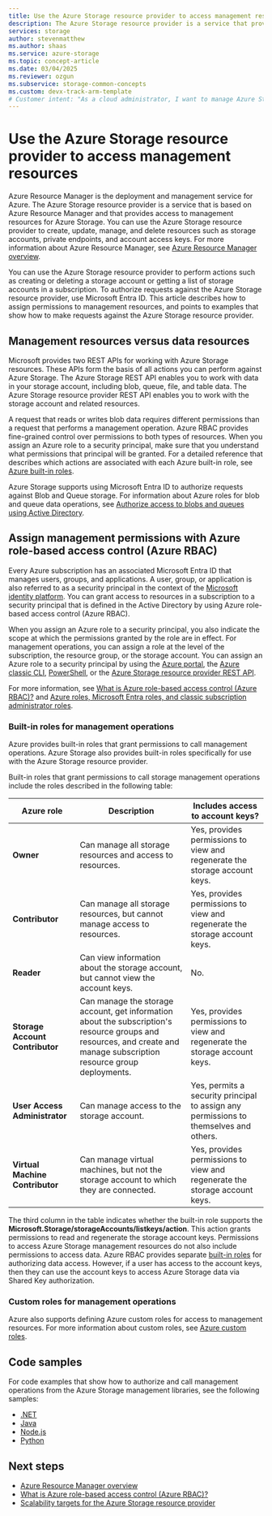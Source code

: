 ```yaml
---
title: Use the Azure Storage resource provider to access management resources
description: The Azure Storage resource provider is a service that provides access to management resources for Azure Storage. You can use the Azure Storage resource provider to create, update, manage, and delete resources such as storage accounts, private endpoints, and account access keys.
services: storage
author: stevenmatthew
ms.author: shaas
ms.service: azure-storage
ms.topic: concept-article
ms.date: 03/04/2025
ms.reviewer: ozgun
ms.subservice: storage-common-concepts
ms.custom: devx-track-arm-template
# Customer intent: "As a cloud administrator, I want to manage Azure Storage resources through the resource provider, so that I can create, update, and delete storage accounts and permissions efficiently."
---
```


# Use the Azure Storage resource provider to access management resources

Azure Resource Manager is the deployment and management service for Azure. The Azure Storage resource provider is a service that is based on Azure Resource Manager and that provides access to management resources for Azure Storage. You can use the Azure Storage resource provider to create, update, manage, and delete resources such as storage accounts, private endpoints, and account access keys. For more information about Azure Resource Manager, see [Azure Resource Manager overview](../../azure-resource-manager/management/overview.md).

You can use the Azure Storage resource provider to perform actions such as creating or deleting a storage account or getting a list of storage accounts in a subscription. To authorize requests against the Azure Storage resource provider, use Microsoft Entra ID. This article describes how to assign permissions to management resources, and points to examples that show how to make requests against the Azure Storage resource provider.

## Management resources versus data resources

Microsoft provides two REST APIs for working with Azure Storage resources. These APIs form the basis of all actions you can perform against Azure Storage. The Azure Storage REST API enables you to work with data in your storage account, including blob, queue, file, and table data. The Azure Storage resource provider REST API enables you to work with the storage account and related resources.

A request that reads or writes blob data requires different permissions than a request that performs a management operation. Azure RBAC provides fine-grained control over permissions to both types of resources. When you assign an Azure role to a security principal, make sure that you understand what permissions that principal will be granted. For a detailed reference that describes which actions are associated with each Azure built-in role, see [Azure built-in roles](../../role-based-access-control/built-in-roles.md).

Azure Storage supports using Microsoft Entra ID to authorize requests against Blob and Queue storage. For information about Azure roles for blob and queue data operations, see [Authorize access to blobs and queues using Active Directory](authorize-data-access.md).

## Assign management permissions with Azure role-based access control (Azure RBAC)

Every Azure subscription has an associated Microsoft Entra ID that manages users, groups, and applications. A user, group, or application is also referred to as a security principal in the context of the [Microsoft identity platform](../../active-directory/develop/index.yml). You can grant access to resources in a subscription to a security principal that is defined in the Active Directory by using Azure role-based access control (Azure RBAC).

When you assign an Azure role to a security principal, you also indicate the scope at which the permissions granted by the role are in effect. For management operations, you can assign a role at the level of the subscription, the resource group, or the storage account. You can assign an Azure role to a security principal by using the [Azure portal](https://portal.azure.com/), the [Azure classic CLI](/cli/azure/install-classic-cli), [PowerShell](/powershell/azure/), or the [Azure Storage resource provider REST API](/rest/api/storagerp).

For more information, see [What is Azure role-based access control (Azure RBAC)?](../../role-based-access-control/overview.md) and [Azure roles, Microsoft Entra roles, and classic subscription administrator roles](../../role-based-access-control/rbac-and-directory-admin-roles.md).

### Built-in roles for management operations

Azure provides built-in roles that grant permissions to call management operations. Azure Storage also provides built-in roles specifically for use with the Azure Storage resource provider.

Built-in roles that grant permissions to call storage management operations include the roles described in the following table:

|    Azure role    |    Description    |    Includes access to account keys?    |
|---------------------------------|------------------------------------------------------------------------------------------------------------------------------------------------------------------------|---------------------------------------------------------------------------------------|
| **Owner** | Can manage all storage resources and access to resources.  | Yes, provides permissions to view and regenerate the storage account keys. |
| **Contributor**  | Can manage all storage resources, but cannot manage access to resources. | Yes, provides permissions to view and regenerate the storage account keys. |
| **Reader** | Can view information about the storage account, but cannot view the account keys. | No. |
| **Storage Account Contributor** | Can manage the storage account, get information about the subscription's resource groups and resources, and create and manage subscription resource group deployments. | Yes, provides permissions to view and regenerate the storage account keys. |
| **User Access Administrator** | Can manage access to the storage account.   | Yes, permits a security principal to assign any permissions to themselves and others. |
| **Virtual Machine Contributor** | Can manage virtual machines, but not the storage account to which they are connected.   | Yes, provides permissions to view and regenerate the storage account keys. |

The third column in the table indicates whether the built-in role supports the **Microsoft.Storage/storageAccounts/listkeys/action**. This action grants permissions to read and regenerate the storage account keys. Permissions to access Azure Storage management resources do not also include permissions to access data. Azure RBAC provides separate [built-in roles](../blobs/authorize-access-azure-active-directory.md#azure-built-in-roles-for-blobs) for authorizing data access. However, if a user has access to the account keys, then they can use the account keys to access Azure Storage data via Shared Key authorization.

### Custom roles for management operations

Azure also supports defining Azure custom roles for access to management resources. For more information about custom roles, see [Azure custom roles](../../role-based-access-control/custom-roles.md).

## Code samples

For code examples that show how to authorize and call management operations from the Azure Storage management libraries, see the following samples:

- [.NET](https://github.com/Azure-Samples/storage-dotnet-resource-provider-getting-started)
- [Java](https://github.com/Azure-Samples/storage-java-manage-storage-accounts)
- [Node.js](https://github.com/Azure-Samples/storage-node-resource-provider-getting-started)
- [Python](https://github.com/Azure-Samples/azure-samples-python-management/tree/main/samples/storage)

## Next steps

- [Azure Resource Manager overview](../../azure-resource-manager/management/overview.md)
- [What is Azure role-based access control (Azure RBAC)?](../../role-based-access-control/overview.md)
- [Scalability targets for the Azure Storage resource provider](scalability-targets-resource-provider.md)
